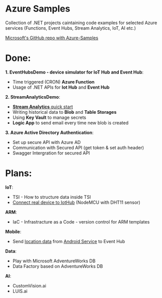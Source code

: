 # Azure Samples

Collection of .NET projects caintaining code examples for selected Azure services (Functions, Event Hubs, Stream Analytics, IoT, AI etc.)

[Microsoft's GitHub repo with Azure-Samples](https://github.com/Azure-Samples/azure-iot-samples-csharp)

# Done:

**1. EventHubsDemo - device simulator for IoT Hub and Event Hub**:
- Time triggered (CRON) **Azure Function**
- Usage of .NET APIs for **Iot Hub** and **Event Hub**

**2. StreamAnalyticsDemo**:
  - [**Stream Analytics** quick start](https://docs.microsoft.com/en-us/azure/stream-analytics/stream-analytics-quick-create-vs)
  - Writing historical data to **Blob** and **Table Storages**
  - Using **Key Vault** to manage secrets
  - **Logic App** to send email every time new blob is created

**3. Azure Active Directory Authentication**:
-  Set up secure API with Azure AD
-  Communication with Secured API (get token & set auth header)
-  Swagger Intergration for secured API
 
# Plans:

**IoT**:
  - TSI - How to structure data inside TSI
  - [Connect real device to IotHub](https://www.telerik.com/blogs/diy-iot-for-azure) (NodeMCU with DHT11 sensor)

**ARM**:
  - IaC - Infrastracture as a Code - version control for ARM templates 

**Mobile**:
  - Send [location data](https://developer.xamarin.com/samples/mobile/BackgroundLocationDemo/) from [Android Service](https://docs.microsoft.com/en-us/xamarin/android/app-fundamentals/services/) to Event Hub

**Data**:
  - Play with Microsoft AdventureWorks DB 
  - Data Factory based on AdventureWorks DB 

**AI**:
  - CustomVision.ai
  - LUIS.ai